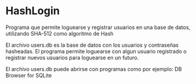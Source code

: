 # HashLogin
Programa que permite loguearse y registrar usuarios en una base de datos, utilizando SHA-512 como algoritmo de Hash

El archivo users.db es la base de datos con los usuarios y contraseñas hasheadas. El programa permite loguearse con algun usuario registrado o registrar nuevos usuarios para loguearse en un futuro.

El archivo users.db puede abrirse con programas como por ejemplo: DB Browser for SQLite
